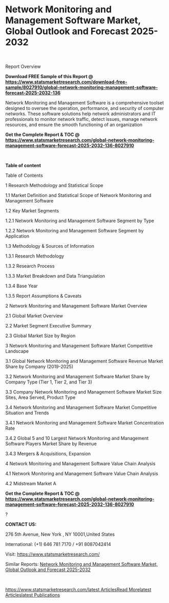 <h1>Network Monitoring and Management Software Market, Global Outlook and Forecast 2025-2032</h1><br/><p>Report Overview</p>
 
 
 
 <p><strong>Download FREE Sample of this Report @ <a href="https://www.statsmarketresearch.com/download-free-sample/8027910/global-network-monitoring-management-software-forecast-2025-2032-136">https://www.statsmarketresearch.com/download-free-sample/8027910/global-network-monitoring-management-software-forecast-2025-2032-136</a></strong></p>
 
 
 
 <p>Network Monitoring and Management Software is a comprehensive toolset designed to oversee the operation, performance, and security of computer networks. These software solutions help network administrators and IT professionals to monitor network traffic, detect issues, manage network resources, and ensure the smooth functioning of an organization</p>
 
 
 
 <div><b>Get the Complete Report & TOC @ <a href="https://www.statsmarketresearch.com/global-network-monitoring-management-software-forecast-2025-2032-136-8027910">https://www.statsmarketresearch.com/global-network-monitoring-management-software-forecast-2025-2032-136-8027910</a></b></div>
 
 
 
 <p><br />
 
 <b>Table of content</b></p>
 
 
 
 <p>Table of Contents<br />
 
 1 Research Methodology and Statistical Scope<br />
 
 1.1 Market Definition and Statistical Scope of Network Monitoring and Management Software<br />
 
 1.2 Key Market Segments<br />
 
 1.2.1 Network Monitoring and Management Software Segment by Type<br />
 
 1.2.2 Network Monitoring and Management Software Segment by Application<br />
 
 1.3 Methodology & Sources of Information<br />
 
 1.3.1 Research Methodology<br />
 
 1.3.2 Research Process<br />
 
 1.3.3 Market Breakdown and Data Triangulation<br />
 
 1.3.4 Base Year<br />
 
 1.3.5 Report Assumptions & Caveats<br />
 
 2 Network Monitoring and Management Software Market Overview<br />
 
 2.1 Global Market Overview<br />
 
 2.2 Market Segment Executive Summary<br />
 
 2.3 Global Market Size by Region<br />
 
 3 Network Monitoring and Management Software Market Competitive Landscape<br />
 
 3.1 Global Network Monitoring and Management Software Revenue Market Share by Company (2019-2025)<br />
 
 3.2 Network Monitoring and Management Software Market Share by Company Type (Tier 1, Tier 2, and Tier 3)<br />
 
 3.3 Company Network Monitoring and Management Software Market Size Sites, Area Served, Product Type<br />
 
 3.4 Network Monitoring and Management Software Market Competitive Situation and Trends<br />
 
 3.4.1 Network Monitoring and Management Software Market Concentration Rate<br />
 
 3.4.2 Global 5 and 10 Largest Network Monitoring and Management Software Players Market Share by Revenue<br />
 
 3.4.3 Mergers & Acquisitions, Expansion<br />
 
 4 Network Monitoring and Management Software Value Chain Analysis<br />
 
 4.1 Network Monitoring and Management Software Value Chain Analysis<br />
 
 4.2 Midstream Market A</p>
 
 
 
 <div><b>Get the Complete Report & TOC @ <a href="https://www.statsmarketresearch.com/global-network-monitoring-management-software-forecast-2025-2032-136-8027910">https://www.statsmarketresearch.com/global-network-monitoring-management-software-forecast-2025-2032-136-8027910</a></b></div>
 
 
 
 <p>? </p>
 
 
 
 <p><b>CONTACT US:</b><br />
 
 276 5th Avenue, New York , NY 10001,United States<br />
 
 International: (+1) 646 781 7170 / +91 8087042414<br />
 
 Visit: <a href="https://www.statsmarketresearch.com/">https://www.statsmarketresearch.com/</a><br />
 
 Similar Reports: <a href="https://www.statsmarketresearch.com/global-network-monitoring-management-software-forecast-2025-2032-136-8027910">Network Monitoring and Management Software Market, Global Outlook and Forecast 2025-2032</a><br />
 
 <br />
 
 <a href="https://gyeongbokgung.com">https://www.statsmarketresearch.com/</a><a href="https://hallyeomaritime.com">latest Articles</a><a href="https://jingwansa.com">Read More</a><a href="https://nguoiviet.jp/">latest Articles</a><a href="https://www.intelmarketresearch.com/">latest Publications</a></p>